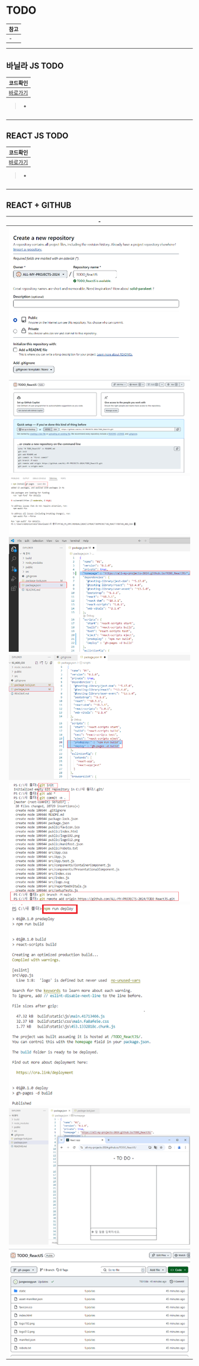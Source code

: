 # TODO 

|참고|
|-|
|-|

---
바닐라 JS TODO
---
|코드확인|
|-|
|[바로가기](https://github.com/ALL-MY-PROJECTS-2024/TODO_VanillaJS.git)|

> -
```
```

---
REACT JS TODO
---
|코드확인|
|-|
|[바로가기](/SRC/27REACT/03PROJECT/02_REACT/TODO/02_ADD_CSS_)|
> -
```
```

---
REACT + GITHUB
---

|-|
|-|
|<img src="./IMG/03/1.png" />|
|<img src="./IMG/03/2.png" />|
|<img src="./IMG/03/3.png" />|
|<img src="./IMG/03/4.png" />|
|<img src="./IMG/03/5.png" />|
|<img src="./IMG/03/6.png" />|
|<img src="./IMG/03/7.png" />|
|<img src="./IMG/03/8.png" />|
|<img src="./IMG/03/9.png" />|

